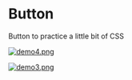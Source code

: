 # Button
Button to practice a little bit of CSS

[![demo4.png](https://i.postimg.cc/XYPhM5ZJ/demo4.png)](https://postimg.cc/k2xwKBv3)

[![demo3.png](https://i.postimg.cc/pdnSPd8B/demo3.png)](https://postimg.cc/8FN4HNZF)
